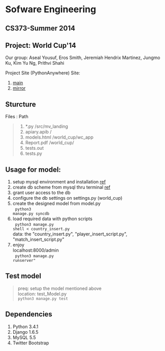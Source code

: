 # Sofware Engineering
## CS373-Summer 2014
## Project: World Cup'14

Our group: Aseal Yousuf, Eros Smith, Jeremiah Hendrix Martinez, Jungmo Ku, Kim Yu Ng, Prithvi Shahi

Project Site (PythonAnywhere)
Site:
1. [main](http://erossmith.pythonanywhere.com/)
2. [mirror](http://kimyu92.pythonanywhere.com/)

## Sturcture
Files : Path
> 1. *.py        /src/mv_landing
> 2. apiary.apib /
> 3. models.html /world_cup/wc_app
> 4. Report.pdf  /world_cup/
> 5. tests.out
> 6. tests.py


## Usage for model:
1. setup mysql environment and installation [ref](https://www.pythonanywhere.com/wiki/UsingMySQL)
2. create db scheme from mysql thru terminal [ref](http://stackoverflow.com/questions/22340875/creating-a-localhost-mysql-database-to-use-with-django)
3. grant user access to the db
4. configure the db settings on settings.py (world_cup)
5. create the designed model from model.py <br>
<code> python3 manage.py syncdb </code>
6. load required data with python scripts <br>
<code> python3 manage.py shell < country_insert.py </code><br>
  data: the "country_insert.py", "player_insert_script.py", "match_insert_script.py"
7. enjoy <br> 
   localhost:8000/admin <br>
<code> python3 manage.py runserver" </code>

## Test model
> preq: setup the model mentioned above <br>
> location: test_Model.py <br>
<code>python3 manage.py test</code>


## Dependencies
1. Python 3.4.1
2. Django 1.6.5
3. MySQL 5.5
4. Twitter Bootstrap

